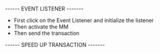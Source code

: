 ------ EVENT LISTENER -------
- First click on the Event Listener and initialize the listener
- Then activate the MM
- Then send the transaction 

------ SPEED UP TRANSACTION -------
